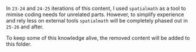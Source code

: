 In `23-24` and `24-25` iterations of this content, I used `spatialmath` as a tool to mimise coding needs for unrelated parts. However, to simplify experience and rely less on external tools `spatialmath` will be completely phased out in `25-26` and after.

To keep some of this knowledge alive, the removed content will be added to this folder.